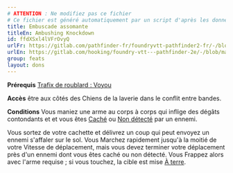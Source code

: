```yaml
---
# ATTENTION : Ne modifiez pas ce fichier
# Ce fichier est généré automatiquement par un script d'après les données du module Foundry VTT officiel et de sa traduction
title: Embuscade assomante
titleEn: Ambushing Knockdown
id: ffdXSxl4lVFrOvyQ
urlFr: https://gitlab.com/pathfinder-fr/foundryvtt-pathfinder2-fr/-/blob/master/data/feats/ffdXSxl4lVFrOvyQ.htm
urlEn: https://gitlab.com/hooking/foundry-vtt---pathfinder-2e/-/blob/master/packs/data/feats.db/ambushing-knockdown.json
group: feats
layout: dons
---
```

**Prérequis** [ Trafix de roublard : Voyou](../class-features/trafic-de-roublard-:-voyou.md)

**Accès** être aux côtés des Chiens de la laverie dans le conflit entre bandes.

**Conditions** Vous maniez une arme au corps à corps qui inflige des dégâts contondants et et vous êtes [Caché](../etats/caché.md) ou [Non détecté](../etats/non-détecté.md) par un ennemi.  


Vous sortez de votre cachette et délivrez un coup qui peut envoyez un ennemi s'affaler sur le sol. Vous Marchez rapidement jusqu'à la moitié de votre Vitesse de déplacement, mais vous devez terminer votre déplacement près d'un ennemi dont vous êtes caché ou non détecté. Vous Frappez alors avec l'arme requise ; si vous touchez, la cible est mise [À terre](../etats/à-terre.md).


